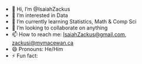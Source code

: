 - 👋 Hi, I’m @IsaiahZackus
- 👀 I’m interested in Data
- 🌱 I’m currently learning Statistics, Math & Comp Sci
- 💞️ I’m looking to collaborate on anything
- 📫 How to reach me: IsaiahZackus@gmail.com, zackusi@mymacewan.ca
- 😄 Pronouns: He/Him
- ⚡ Fun fact: 

<!---
IsaiahZackus/IsaiahZackus is a ✨ special ✨ repository because its `README.md` (this file) appears on your GitHub profile.
You can click the Preview link to take a look at your changes.
--->
